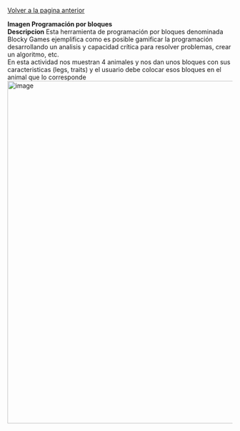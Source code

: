 [Volver a la pagina anterior](ContenidosUnidad.md)  

 **Imagen Programación por bloques**  
 **Descripcion**
 Esta herramienta de programación por bloques denominada Blocky Games ejemplifica como es posible gamificar la programación desarrollando un analisis y capacidad crítica para resolver problemas, crear un algoritmo, etc.  
 En esta actividad nos muestran 4 animales y nos dan unos bloques con sus caracteristicas (legs, traits) y el usuario debe colocar esos bloques en el animal que lo corresponde
<img width="1366" height="768" alt="image" src="https://github.com/user-attachments/assets/4b5f0b3c-825a-47be-afde-4f4571bb38bd" />  

